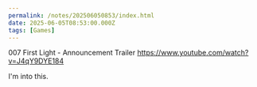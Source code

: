 ```yaml
---
permalink: /notes/202506050853/index.html
date: 2025-06-05T08:53:00.000Z
tags: [Games]
---
```


007 First Light - Announcement Trailer https://www.youtube.com/watch?v=J4qY9DYE184

I'm into this.